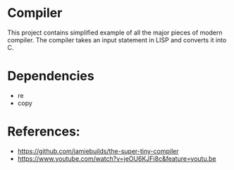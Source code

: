 # Compiler
This project contains simplified example of all the major pieces of modern compiler. The compiler takes an input statement in LISP and converts it into C. 

# Dependencies
- re
- copy

# References: 
- https://github.com/jamiebuilds/the-super-tiny-compiler
- https://www.youtube.com/watch?v=jeOU6KJFi8c&feature=youtu.be

